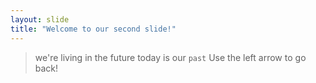 ```yaml
---
layout: slide
title: "Welcome to our second slide!"
---
```

> we're living in the future 
> today is our `past`
Use the left arrow to go back!
